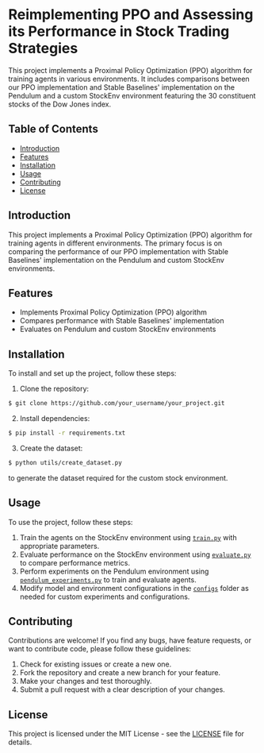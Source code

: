 # Reimplementing PPO and Assessing its Performance in Stock Trading Strategies

This project implements a Proximal Policy Optimization (PPO) algorithm for training agents in various environments. It includes comparisons between our PPO implementation and Stable Baselines' implementation on the Pendulum and a custom StockEnv environment featuring the 30 constituent stocks of the Dow Jones index.

## Table of Contents

- [Introduction](#introduction)
- [Features](#features)
- [Installation](#installation)
- [Usage](#usage)
- [Contributing](#contributing)
- [License](#license)

## Introduction

This project implements a Proximal Policy Optimization (PPO) algorithm for training agents in different environments. The primary focus is on comparing the performance of our PPO implementation with Stable Baselines' implementation on the Pendulum and custom StockEnv environments.

## Features

- Implements Proximal Policy Optimization (PPO) algorithm
- Compares performance with Stable Baselines' implementation
- Evaluates on Pendulum and custom StockEnv environments

## Installation

To install and set up the project, follow these steps:

1. Clone the repository:
```sh
$ git clone https://github.com/your_username/your_project.git
```
2. Install dependencies: 
```sh
$ pip install -r requirements.txt
```
3. Create the dataset:
```sh
$ python utils/create_dataset.py
```
to generate the dataset required for the custom stock environment.

## Usage

To use the project, follow these steps:

1. Train the agents on the StockEnv environment using [`train.py`](train.py) with appropriate parameters.
2. Evaluate performance on the StockEnv environment using [`evaluate.py`](evaluate.py) to compare performance metrics.
3. Perform experiments on the Pendulum environment using [`pendulum_experiments.py`](pendulum_experiments.py) to train and evaluate agents.
4. Modify model and environment configurations in the [`configs`](configs) folder as needed for custom experiments and configurations.

## Contributing

Contributions are welcome! If you find any bugs, have feature requests, or want to contribute code, please follow these guidelines:

1. Check for existing issues or create a new one.
2. Fork the repository and create a new branch for your feature.
3. Make your changes and test thoroughly.
4. Submit a pull request with a clear description of your changes.

## License

This project is licensed under the MIT License - see the [LICENSE](LICENSE) file for details.
